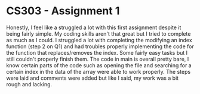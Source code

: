 # CS303 - Assignment 1
Honestly, I feel like a struggled a lot with this first assignment despite it being fairly simple. My coding skills aren't that great but I tried to complete as much as I could. I struggled a lot with completing the modifying an 
index function (step 2 on Q1) and had troubles properly implementing the code for the function that replaces/removes the index. Some fairly easy tasks but I still couldn't properly finish them. The code in main is overall pretty bare,
I know certain parts of the code such as opening the file and searching for a certain index in the data of the array were able to work properly. The steps were laid and comments were added but like I said, my work was a bit rough
and lacking.
